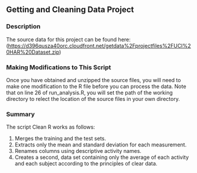 ## Getting and Cleaning Data Project


### Description
The source data for this project can be found here:(https://d396qusza40orc.cloudfront.net/getdata%2Fprojectfiles%2FUCI%20HAR%20Dataset.zip)

### Making Modifications to This Script
Once you have obtained and unzipped the source files, you will need to make one modification to the R file before you can process the data.
Note that on line 26 of run_analysis.R, you will set the path of the working directory to relect the location of the source files
in your own directory.

### Summary
The script Clean R works as follows:
 
1. Merges the training and the test sets.
2. Extracts only the mean and standard deviation for each measurement. 
3. Renames columns using descriptive activity names. 
4. Creates a second, data set containing only the average of each activity and each subject according to the principles of clear data. 

